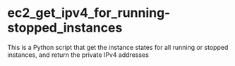 # ec2_get_ipv4_for_running-stopped_instances
This is a Python script that get the instance states for all running or stopped instances, and
return the private IPv4 addresses
